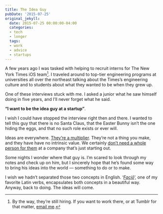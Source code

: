 ```yaml
---
title: The Idea Guy
pubDate: '2015-07-25'
original_jekyll:
  date: 2015-07-25 00:00:00-04:00
  categories:
  - tech
  - longer
  tags:
  - work
  - advice
  - startups
---
```


A few years ago I was tasked with helping to recruit interns for The New York Times iOS team[^1]. I traveled around to top-tier engineering programs at universities all over the northeast talking about the Times’s engineering culture and to students about what they wanted to be when they grew up.

One of these interviews stuck with me. I asked a junior what he saw himself doing in five years, and I’ll never forget what he said.

**“I want to be the idea guy at a startup”**.

I wish I could have stopped the interview right then and there. I wanted to tell this guy that there is no Santa Claus, that the Easter Bunny isn’t the one hiding the eggs, and that no such role exists or ever will.

Ideas are everywhere. [They’re a multiplier](https://sivers.org/multiply). They’re not a thing you make, and they have have no intrinsic value. We certainly [don’t need a whole person for them](https://signalvnoise.com/posts/2188-theres-no-room-for-the-idea-guy) at a company that’s just starting out.

Some nights I wonder where that guy is. I’m scared to look through my notes and check up on him, but I sincerely hope that he’s found some way to bring his ideas into the world — something to do or to make.

I wish we hadn’t separated those two concepts in English. ‘[*Faciō*](https://en.wiktionary.org/wiki/facio)’, one of my favorite Latin verbs, encapsulates both concepts in a beautiful way. Anyway, back to doing. The ideas will come.

[^1]: By the way, they’re still hiring. If you want to work there, or at Tumblr for that matter, [email me](mailto:mb@matthewbischoff.com).
